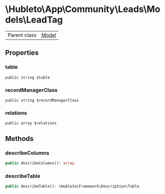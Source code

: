 
# \Hubleto\App\Community\Leads\Models\LeadTag
<table class='table-default dense'>
<tr><td>Parent class</td><td><a href="../../../../Erp/Model">Model</a></td></tr></table>


## Properties

### table

`public string $table`


### recordManagerClass

`public string $recordManagerClass`


### relations

`public array $relations`


## Methods

### describeColumns

```php
public describeColumns(): array
```


### describeTable

```php
public describeTable(): \Hubleto\Framework\Description\Table
```

